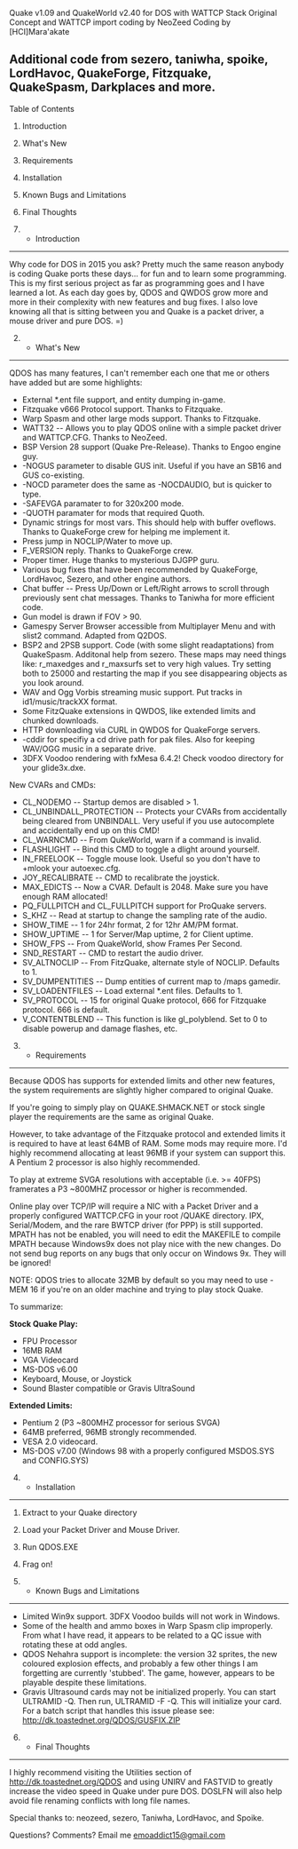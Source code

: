 Quake v1.09 and QuakeWorld v2.40 for DOS with WATTCP Stack
Original Concept and WATTCP import coding by NeoZeed
Coding by [HCI]Mara'akate

Additional code from sezero, taniwha, spoike, LordHavoc, 
   QuakeForge, Fitzquake, QuakeSpasm, Darkplaces and more.
---------------------------------------------------------

Table of Contents

1. Introduction
2. What's New
3. Requirements
4. Installation
5. Known Bugs and Limitations
6. Final Thoughts


1. - Introduction
---------------------------------------------------------

Why code for DOS in 2015 you ask?  Pretty much the same reason anybody
   is coding Quake ports these days... for fun and to learn some programming.
   This is my first serious project as far as programming goes and I have
   learned a lot.  As each day goes by, QDOS and QWDOS grow more and more in
   their complexity with new features and bug fixes.  I also love knowing
   all that is sitting between you and Quake is a packet driver, a mouse
   driver and pure DOS. =)

2. - What's New
---------------------------------------------------------

QDOS has many features, I can't remember each one that me or others have added
   but are some highlights:

* External *.ent file support, and entity dumping in-game.   
* Fitzquake v666 Protocol support.  Thanks to Fitzquake.
* Warp Spasm and other large mods support.  Thanks to Fitzquake.
* WATT32 -- Allows you to play QDOS online with a simple
   packet driver and WATTCP.CFG.  Thanks to NeoZeed.
* BSP Version 28 support (Quake Pre-Release).  Thanks to Engoo engine guy.
* -NOGUS parameter to disable GUS init.  Useful if you have an SB16
   and GUS co-existing.
* -NOCD parameter does the same as -NOCDAUDIO, but is quicker to type.
* -SAFEVGA paramater to for 320x200 mode.
* -QUOTH paramater for mods that required Quoth.
* Dynamic strings for most vars.  This should help with buffer oveflows.
   Thanks to QuakeForge crew for helping me implement it.
* Press jump in NOCLIP/Water to move up.
* F_VERSION reply.  Thanks to QuakeForge crew.
* Proper timer.  Huge thanks to mysterious DJGPP guru.
* Various bug fixes that have been recommended by QuakeForge, LordHavoc,
   Sezero, and other engine authors.
* Chat buffer --  Press Up/Down or Left/Right arrows to scroll through
   previously sent chat messages.  Thanks to Taniwha for more efficient
   code.
* Gun model is drawn if FOV > 90.
* Gamespy Server Browser accessible from Multiplayer Menu and with slist2
  command.  Adapted from Q2DOS.
* BSP2 and 2PSB support. Code (with some slight readaptations) from QuakeSpasm.
  Additonal help from sezero.  These maps may need things like:
  r_maxedges and r_maxsurfs set to very high values.  Try setting both
  to 25000 and restarting the map if you see disappearing objects as you
  look around.
* WAV and Ogg Vorbis streaming music support.  Put tracks in 
  id1/music/trackXX format.
* Some FitzQuake extensions in QWDOS, like extended limits and chunked downloads.
* HTTP downloading via CURL in QWDOS for QuakeForge servers.
* -cddir for specifiy a cd drive path for pak files.  Also for keeping
  WAV/OGG music in a separate drive.
* 3DFX Voodoo rendering with fxMesa 6.4.2!  Check voodoo directory for 
  your glide3x.dxe.

New CVARs and CMDs:

* CL_NODEMO -- Startup demos are disabled > 1.
* CL_UNBINDALL_PROTECTION -- Protects your CVARs from accidentally being
   cleared from UNBINDALL.  Very useful if you use autocomplete and
   accidentally end up on this CMD!
* CL_WARNCMD -- From QukeWorld, warn if a command is invalid.
* FLASHLIGHT -- Bind this CMD to toggle a dlight around yourself.
* IN_FREELOOK -- Toggle mouse look.  Useful so you don't have to +mlook your
   autoexec.cfg.
* JOY_RECALIBRATE -- CMD to recalibrate the joystick.
* MAX_EDICTS -- Now a CVAR.  Default is 2048.  Make sure you have
   enough RAM allocated!
* PQ_FULLPITCH and CL_FULLPITCH support for ProQuake servers.
* S_KHZ -- Read at startup to change the sampling rate of the audio.
* SHOW_TIME -- 1 for 24hr format, 2 for 12hr AM/PM format.
* SHOW_UPTIME -- 1 for Server/Map uptime, 2 for Client uptime.
* SHOW_FPS -- From QuakeWorld, show Frames Per Second.
* SND_RESTART -- CMD to restart the audio driver.
* SV_ALTNOCLIP -- From FitzQuake, alternate style of NOCLIP.  Defaults to 1.
* SV_DUMPENTITIES -- Dump entities of current map to /maps gamedir.
* SV_LOADENTFILES -- Load external *.ent files.  Defaults to 1.
* SV_PROTOCOL -- 15 for original Quake protocol, 666 for Fitzquake
   protocol.  666 is default.
* V_CONTENTBLEND -- This function is like gl_polyblend.  Set to 0
   to disable powerup and damage flashes, etc.

3. - Requirements
---------------------------------------------------------

Because QDOS has supports for extended limits and other new features, the
system requirements are slightly higher compared to original Quake.

If you're going to simply play on QUAKE.SHMACK.NET or stock single player
the requirements are the same as original Quake.

However, to take advantage of the Fitzquake protocol and extended limits it
is required to have at least 64MB of RAM.  Some mods may require more.
I'd highly recommend allocating at least 96MB if your system can
support this.  A Pentium 2 processor is also highly recommended.

To play at extreme SVGA resolutions with acceptable (i.e. >= 40FPS) framerates a
P3 ~800MHZ processor or higher is recommended.

Online play over TCP/IP will require a NIC with a Packet Driver and a
properly configured WATTCP.CFG in your root /QUAKE directory.  IPX, 
Serial/Modem, and the rare BWTCP driver (for PPP) is still supported.
MPATH has not be enabled, you will need to edit the MAKEFILE to compile
MPATH because Windows9x does not play nice with the new changes.  Do not
send bug reports on any bugs that only occur on Windows 9x.  They will be
ignored!

NOTE: QDOS tries to allocate 32MB by default so you may need to use -MEM 16 if
you're on an older machine and trying to play stock Quake.

To summarize:

**Stock Quake Play:**

  * FPU Processor
  * 16MB RAM
  * VGA Videocard
  * MS-DOS v6.00
  * Keyboard, Mouse, or Joystick
  * Sound Blaster compatible or Gravis UltraSound

**Extended Limits:**

  * Pentium 2 (P3 ~800MHZ processor for serious SVGA)
  * 64MB preferred, 96MB strongly recommended.
  * VESA 2.0 videocard.
  * MS-DOS v7.00 (Windows 98 with a properly configured MSDOS.SYS and
    CONFIG.SYS)

4. - Installation
---------------------------------------------------------

1. Extract to your Quake directory
2. Load your Packet Driver and Mouse Driver.
3. Run QDOS.EXE
4. Frag on!

5. - Known Bugs and Limitations
---------------------------------------------------------

* Limited Win9x support.  3DFX Voodoo builds will not work in Windows.
* Some of the health and ammo boxes in Warp Spasm clip improperly.
  From what I have read, it appears to be related to a QC issue with
  rotating these at odd angles.
* QDOS Nehahra support is incomplete: the version 32 sprites, the new coloured 
  explosion effects, and probably a few other things I am forgetting are
  currently 'stubbed'.  The game, however, appears to be
  playable despite these limitations.
* Gravis Ultrasound cards may not be initialized properly.  You can start
   ULTRAMID -Q.  Then run, ULTRAMID -F -Q.  This will initialize your card.
   For a batch script that handles this issue please see:
    http://dk.toastednet.org/QDOS/GUSFIX.ZIP

6. - Final Thoughts
---------------------------------------------------------

I highly recommend visiting the Utilities section of
http://dk.toastednet.org/QDOS and using UNIRV and FASTVID to greatly
increase the video speed in Quake under pure DOS.  DOSLFN will also
help avoid file renaming conflicts with long file names.

Special thanks to: neozeed, sezero, Taniwha, LordHavoc, and Spoike.

Questions?  Comments?  Email me emoaddict15@gmail.com
